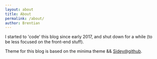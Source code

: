 ```yaml
---
layout: about
title: About
permalink: /about/
author: Brentian
---
```

I started to 'code' this blog since early 2017, and shut down for a while (to be less focused on the front-end stuff).

Theme for this blog is based on the minima theme && [Sidey@github](https://github.com/ronv/sidey).